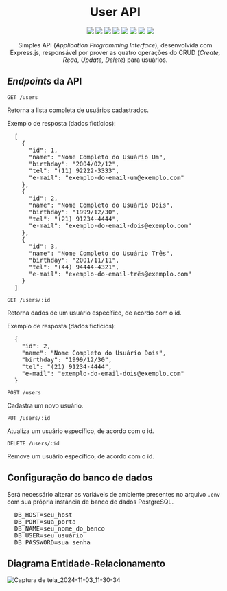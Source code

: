 <div align="center">
  <h1>User API</h1>
  <ul>
    <img src="https://img.shields.io/badge/JAVASCRIPT-ES6-purple" />
    <img src="https://img.shields.io/badge/EXPRESS.JS-4.21.1-blue" />
    <img src="https://img.shields.io/badge/NODEMON-3.1.7-indigo" />
    <img src="https://img.shields.io/badge/PG-8.13.1-red" />
    <img src="https://img.shields.io/badge/DOTENV-16.4.5-magenta" />
    <img src="https://img.shields.io/badge/POSTGRESQL-15.8-red" />
    <img src="https://img.shields.io/badge/STATUS-DEVELOPMENT-green" />
    <img src="https://img.shields.io/badge/LICENSE-MIT-yellow" />
  </ul>
  <p>Simples API (<em>Application Programming Interface</em>), desenvolvida com Express.js, responsável por prover as quatro operações do CRUD (<em>Create, Read, Update, Delete</em>) para usuários.</p>
</div>

<h2><em>Endpoints</em> da API</h2>

<code>GET /users</code>

<p>Retorna a lista completa de usuários cadastrados.</p>

<p>Exemplo de resposta (dados fictícios):</p>

<pre>
  [
    {
      "id": 1,
      "name": "Nome Completo do Usuário Um",
      "birthday": "2004/02/12",
      "tel": "(11) 92222-3333",
      "e-mail": "exemplo-do-email-um@exemplo.com"
    },
    {
      "id": 2,
      "name": "Nome Completo do Usuário Dois",
      "birthday": "1999/12/30",
      "tel": "(21) 91234-4444",
      "e-mail": "exemplo-do-email-dois@exemplo.com"
    },
    {
      "id": 3,
      "name": "Nome Completo do Usuário Três",
      "birthday": "2001/11/11",
      "tel": "(44) 94444-4321",
      "e-mail": "exemplo-do-email-três@exemplo.com"
    }
  ]
</pre>

<code>GET /users/:id</code>

<p>Retorna dados de um usuário específico, de acordo com o id.</p>

<p>Exemplo de resposta (dados fictícios):</p>

<pre>
  {
    "id": 2,
    "name": "Nome Completo do Usuário Dois",
    "birthday": "1999/12/30",
    "tel": "(21) 91234-4444",
    "e-mail": "exemplo-do-email-dois@exemplo.com"
  }
</pre>

<code>POST /users</code>

<p>Cadastra um novo usuário.</p>

<code>PUT /users/:id</code>

<p>Atualiza um usuário específico, de acordo com o id.</p>

<code>DELETE /users/:id</code>

<p>Remove um usuário específico, de acordo com o id.</p>

<h2>Configuração do banco de dados</h2>

<p>Será necessário alterar as variáveis de ambiente presentes no arquivo <code>.env</code> com sua própria instância de banco de dados PostgreSQL.</p>

<pre>
  DB_HOST=seu_host
  DB_PORT=sua_porta
  DB_NAME=seu_nome_do_banco
  DB_USER=seu_usuário
  DB_PASSWORD=sua_senha
</pre>

<h2>Diagrama Entidade-Relacionamento</h2>

![Captura de tela_2024-11-03_11-30-34](https://github.com/user-attachments/assets/3c05bcaa-cc3c-4c21-8bb2-9828c443b7ae)
